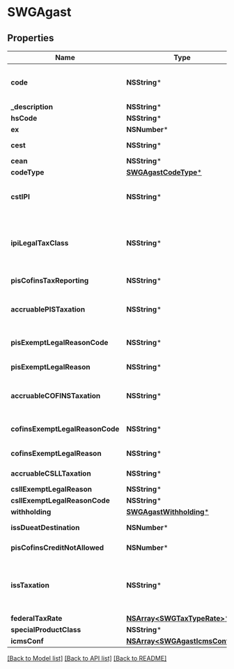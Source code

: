 # SWGAgast

## Properties
Name | Type | Description | Notes
------------ | ------------- | ------------- | -------------
**code** | **NSString*** | Agast Code. AGAST (Avalara Goods and Services Types) are preset products with default tax definitions available to be used as provided or copied to create an specific comapany item. | 
**_description** | **NSString*** | Agast Description | [optional] 
**hsCode** | **NSString*** | harmonized code, NCM or LC 116 | [optional] 
**ex** | **NSNumber*** | hsCode Exception for IPI tax | [optional] 
**cest** | **NSString*** | tax substitution code - Codigo especificador da Substuicao Tributaria | [optional] 
**cean** | **NSString*** | GTIN NUMBER | [optional] 
**codeType** | [**SWGAgastCodeType***](SWGAgastCodeType.md) |  | [optional] 
**cstIPI** | **NSString*** | Inform if this process is subject to IPI taxation on output process - &#39;T&#39;  # TAXABLE - &#39;Z&#39;  # TAXABLE WITH RATE&#x3D;0.00 - &#39;E&#39;  # EXEMPT - &#39;N&#39;  # NO TAXABLE     - &#39;I&#39;  # IMMUNE  | [optional] 
**ipiLegalTaxClass** | **NSString*** | Legal tax classificação for IPI (enquadramento tributário) When the process has CST IPI 52 or 54, it is mandatory to inform a Reason Code, see Anexo XIV - Código de Enquadramento Legal do IPI from  http://www.nfe.fazenda.gov.br/portal/exibirArquivo.aspx?conteudo&#x3D;mCnJajU4BKU&#x3D;  | [optional] 
**pisCofinsTaxReporting** | **NSString*** | when the company is Real Profit inform if this item is cumulative or no cumulative by default | [optional] 
**accruablePISTaxation** | **NSString*** | Inform if this item by nature is subject to PIS taxation or exempt - &#39;T&#39; # TAXABLE - &#39;Z&#39; # TAXABLE WITH RATE&#x3D;0.00 - &#39;E&#39; # EXEMPT - &#39;H&#39; # SUSPENDED - &#39;N&#39; # NO TAXABLE  | [optional] 
**pisExemptLegalReasonCode** | **NSString*** | When exempt, taxable with zero rate, suspended, not taxable, this field informs the official code number for the exemption | [optional] 
**pisExemptLegalReason** | **NSString*** | When specified a reason, this field holds the reason&#39;s description | [optional] 
**accruableCOFINSTaxation** | **NSString*** | Inform if this item by nature is subject to COFINS taxation or exempt - &#39;T&#39; # TAXABLE - &#39;Z&#39; # TAXABLE WITH RATE&#x3D;0.00 - &#39;E&#39; # EXEMPT - &#39;H&#39; # SUSPENDED - &#39;N&#39; # NO TAXABLE  | [optional] 
**cofinsExemptLegalReasonCode** | **NSString*** | When exempt, taxable with zero rate, suspended, not taxable, this field informs the official code number for the exemption | [optional] 
**cofinsExemptLegalReason** | **NSString*** | When specified a reason, this field holds the reason&#39;s description | [optional] 
**accruableCSLLTaxation** | **NSString*** | Inform if this item by nature is subject to CSLL taxation or exempt - &#39;T&#39; # TAXABLE - &#39;E&#39; # EXEMPT  | [optional] 
**csllExemptLegalReason** | **NSString*** |  | [optional] 
**csllExemptLegalReasonCode** | **NSString*** |  | [optional] 
**withholding** | [**SWGAgastWithholding***](SWGAgastWithholding.md) |  | [optional] 
**issDueatDestination** | **NSNumber*** | for service items with City Jurisdiction, inform where the ISS tax is due | [optional] 
**pisCofinsCreditNotAllowed** | **NSNumber*** | on Real Profit Purchase transaction, inform if this item allows tax credits when it is non-cumulative | [optional] 
**issTaxation** | **NSString*** | - &#39;T&#39; # TAXABLE - TRIBUTÁVEL INCLUSIVE PARA EXPORTAÇÃO&#39; - &#39;E&#39; # TAXABLE WITH EXEMPTION FOR EXPORTS - ISENTO PARA SERVIÇOS PRESTADOS AO EXTERIOR (DEFAULT) - &#39;F&#39; # EXEMPT - &#39;A&#39; # SUSPENDED FOR ADMINISTRATIVE REASON - &#39;L&#39; # SUSPENDED FOR LEGAL DECISION - &#39;I&#39; # IMMUNE  | [optional] 
**federalTaxRate** | [**NSArray&lt;SWGTaxTypeRate&gt;***](SWGTaxTypeRate.md) | This is an array of tax object related to an agast. | [optional] 
**specialProductClass** | **NSString*** |  | [optional] 
**icmsConf** | [**NSArray&lt;SWGAgastIcmsConf&gt;***](SWGAgastIcmsConf.md) | One per State | [optional] 

[[Back to Model list]](../README.md#documentation-for-models) [[Back to API list]](../README.md#documentation-for-api-endpoints) [[Back to README]](../README.md)


